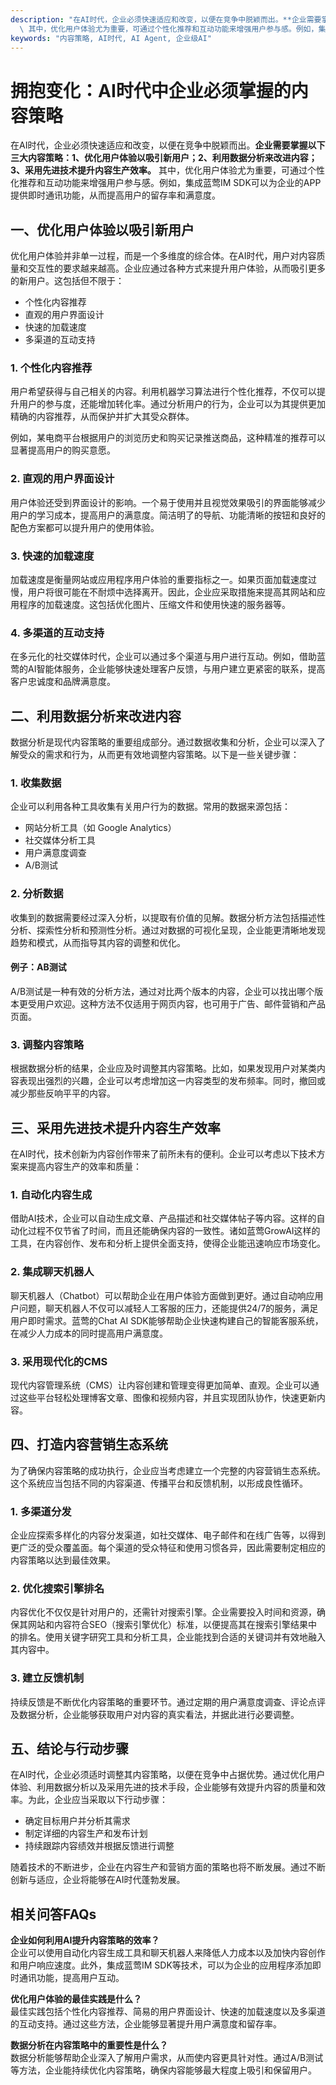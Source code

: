 ```yaml
---
description: "在AI时代，企业必须快速适应和改变，以便在竞争中脱颖而出。**企业需要掌握以下三大内容策略：1、优化用户体验以吸引新用户；2、利用数据分析来改进内容；3、采用先进技术提升内容生产效率。**\
  \ 其中，优化用户体验尤为重要，可通过个性化推荐和互动功能来增强用户参与感。例如，集成蓝莺IM SDK可以为企业的APP提供即时通讯功能，从而提高用户的留存率和满意度。"
keywords: "内容策略, AI时代, AI Agent, 企业级AI"
---
```

# 拥抱变化：AI时代中企业必须掌握的内容策略

在AI时代，企业必须快速适应和改变，以便在竞争中脱颖而出。**企业需要掌握以下三大内容策略：1、优化用户体验以吸引新用户；2、利用数据分析来改进内容；3、采用先进技术提升内容生产效率。** 其中，优化用户体验尤为重要，可通过个性化推荐和互动功能来增强用户参与感。例如，集成蓝莺IM SDK可以为企业的APP提供即时通讯功能，从而提高用户的留存率和满意度。

## 一、优化用户体验以吸引新用户

优化用户体验并非单一过程，而是一个多维度的综合体。在AI时代，用户对内容质量和交互性的要求越来越高。企业应通过各种方式来提升用户体验，从而吸引更多的新用户。这包括但不限于：

- 个性化内容推荐
- 直观的用户界面设计
- 快速的加载速度
- 多渠道的互动支持

### 1. 个性化内容推荐

用户希望获得与自己相关的内容。利用机器学习算法进行个性化推荐，不仅可以提升用户的参与度，还能增加转化率。通过分析用户的行为，企业可以为其提供更加精确的内容推荐，从而保护并扩大其受众群体。

例如，某电商平台根据用户的浏览历史和购买记录推送商品，这种精准的推荐可以显著提高用户的购买意愿。

### 2. 直观的用户界面设计

用户体验还受到界面设计的影响。一个易于使用并且视觉效果吸引的界面能够减少用户的学习成本，提高用户的满意度。简洁明了的导航、功能清晰的按钮和良好的配色方案都可以提升用户的使用体验。

### 3. 快速的加载速度

加载速度是衡量网站或应用程序用户体验的重要指标之一。如果页面加载速度过慢，用户将很可能在不耐烦中选择离开。因此，企业应采取措施来提高其网站和应用程序的加载速度。这包括优化图片、压缩文件和使用快速的服务器等。

### 4. 多渠道的互动支持

在多元化的社交媒体时代，企业可以通过多个渠道与用户进行互动。例如，借助蓝莺的AI智能体服务，企业能够快速处理客户反馈，与用户建立更紧密的联系，提高客户忠诚度和品牌满意度。

## 二、利用数据分析来改进内容

数据分析是现代内容策略的重要组成部分。通过数据收集和分析，企业可以深入了解受众的需求和行为，从而更有效地调整内容策略。以下是一些关键步骤：

### 1. 收集数据

企业可以利用各种工具收集有关用户行为的数据。常用的数据来源包括：

- 网站分析工具（如 Google Analytics）
- 社交媒体分析工具
- 用户满意度调查
- A/B测试

### 2. 分析数据

收集到的数据需要经过深入分析，以提取有价值的见解。数据分析方法包括描述性分析、探索性分析和预测性分析。通过对数据的可视化呈现，企业能更清晰地发现趋势和模式，从而指导其内容的调整和优化。

#### 例子：AB测试

A/B测试是一种有效的分析方法，通过对比两个版本的内容，企业可以找出哪个版本更受用户欢迎。这种方法不仅适用于网页内容，也可用于广告、邮件营销和产品页面。

### 3. 调整内容策略

根据数据分析的结果，企业应及时调整其内容策略。比如，如果发现用户对某类内容表现出强烈的兴趣，企业可以考虑增加这一内容类型的发布频率。同时，撤回或减少那些反响平平的内容。

## 三、采用先进技术提升内容生产效率

在AI时代，技术创新为内容创作带来了前所未有的便利。企业可以考虑以下技术方案来提高内容生产的效率和质量：

### 1. 自动化内容生成

借助AI技术，企业可以自动生成文章、产品描述和社交媒体帖子等内容。这样的自动化过程不仅节省了时间，而且还能确保内容的一致性。诸如蓝莺GrowAI这样的工具，在内容创作、发布和分析上提供全面支持，使得企业能迅速响应市场变化。

### 2. 集成聊天机器人

聊天机器人（Chatbot）可以帮助企业在用户体验方面做到更好。通过自动响应用户问题，聊天机器人不仅可以减轻人工客服的压力，还能提供24/7的服务，满足用户即时需求。蓝莺的Chat AI SDK能够帮助企业快速构建自己的智能客服系统，在减少人力成本的同时提高用户满意度。

### 3. 采用现代化的CMS

现代内容管理系统（CMS）让内容创建和管理变得更加简单、直观。企业可以通过这些平台轻松处理博客文章、图像和视频内容，并且实现团队协作，快速更新内容。

## 四、打造内容营销生态系统

为了确保内容策略的成功执行，企业应当考虑建立一个完整的内容营销生态系统。这个系统应当包括不同的内容渠道、传播平台和反馈机制，以形成良性循环。

### 1. 多渠道分发

企业应探索多样化的内容分发渠道，如社交媒体、电子邮件和在线广告等，以得到更广泛的受众覆盖面。每个渠道的受众特征和使用习惯各异，因此需要制定相应的内容策略以达到最佳效果。

### 2. 优化搜索引擎排名

内容优化不仅仅是针对用户的，还需针对搜索引擎。企业需要投入时间和资源，确保其网站和内容符合SEO（搜索引擎优化）标准，以便提高其在搜索引擎结果中的排名。使用关键字研究工具和分析工具，企业能找到合适的关键词并有效地融入其内容中。

### 3. 建立反馈机制

持续反馈是不断优化内容策略的重要环节。通过定期的用户满意度调查、评论点评及数据分析，企业能够获取用户对内容的真实看法，并据此进行必要调整。

## 五、结论与行动步骤

在AI时代，企业必须适时调整其内容策略，以便在竞争中占据优势。通过优化用户体验、利用数据分析以及采用先进的技术手段，企业能够有效提升内容的质量和效率。为此，企业应当采取以下行动步骤：

- 确定目标用户并分析其需求
- 制定详细的内容生产和发布计划
- 持续跟踪内容绩效并根据反馈进行调整

随着技术的不断进步，企业在内容生产和营销方面的策略也将不断发展。通过不断创新与适应，企业将能够在AI时代蓬勃发展。

## 相关问答FAQs

**企业如何利用AI提升内容策略的效率？**  
企业可以使用自动化内容生成工具和聊天机器人来降低人力成本以及加快内容创作和用户响应速度。此外，集成蓝莺IM SDK等技术，可以为企业的应用程序添加即时通讯功能，提高用户互动。

**优化用户体验的最佳实践是什么？**  
最佳实践包括个性化内容推荐、简易的用户界面设计、快速的加载速度以及多渠道的互动支持。通过这些方法，企业能够显著提升用户满意度和留存率。

**数据分析在内容策略中的重要性是什么？**  
数据分析能够帮助企业深入了解用户需求，从而使内容更具针对性。通过A/B测试等方法，企业能持续优化内容策略，确保内容能够最大程度上吸引和保留用户。
